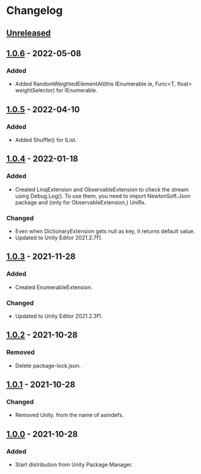 # Changelog

## [Unreleased]

## [1.0.6] - 2022-05-08
### Added
- Added RandomWeightedElementAt<T>(this IEnumerable<T> ie, Func<T, float> weightSelector) for IEnumerable<T>.

## [1.0.5] - 2022-04-10
### Added
- Added Shuffle() for IList<T>.

## [1.0.4] - 2022-01-18
### Added
- Created LinqExtension and ObservableExtension to check the stream using Debug.Log().  To use them, you need to import NewtonSoft.Json package and (only for ObservableExtension,) UniRx.
### Changed
- Even when DictionaryExtension gets null as key, it returns default value.
- Updated to Unity Editor 2021.2.7f1.

## [1.0.3] - 2021-11-28
### Added
- Created EnumerableExtension.
### Changed
- Updated to Unity Editor 2021.2.3f1.

## [1.0.2] - 2021-10-28
### Removed
- Delete package-lock.json.

## [1.0.1] - 2021-10-28
### Changed
- Removed Unity. from the name of asmdefs.

## [1.0.0] - 2021-10-28
### Added
- Start distribution from Unity Package Manager.

[Unreleased]: https://github.com/shirokurohitsuji/UnityUtilities/compare/v1.0.6...HEAD
[1.0.6]: https://github.com/shirokurohitsuji/UnityUtilities/compare/v1.0.5...v1.0.6
[1.0.5]: https://github.com/shirokurohitsuji/UnityUtilities/compare/v1.0.4...v1.0.5
[1.0.4]: https://github.com/shirokurohitsuji/UnityUtilities/compare/v1.0.3...v1.0.4
[1.0.3]: https://github.com/shirokurohitsuji/UnityUtilities/compare/v1.0.2...v1.0.3
[1.0.2]: https://github.com/shirokurohitsuji/UnityUtilities/compare/v1.0.1...v1.0.2
[1.0.1]: https://github.com/shirokurohitsuji/UnityUtilities/compare/v1.0.0...v1.0.1
[1.0.0]: https://github.com/shirokurohitsuji/UnityUtilities/releases/tag/v1.0.0
